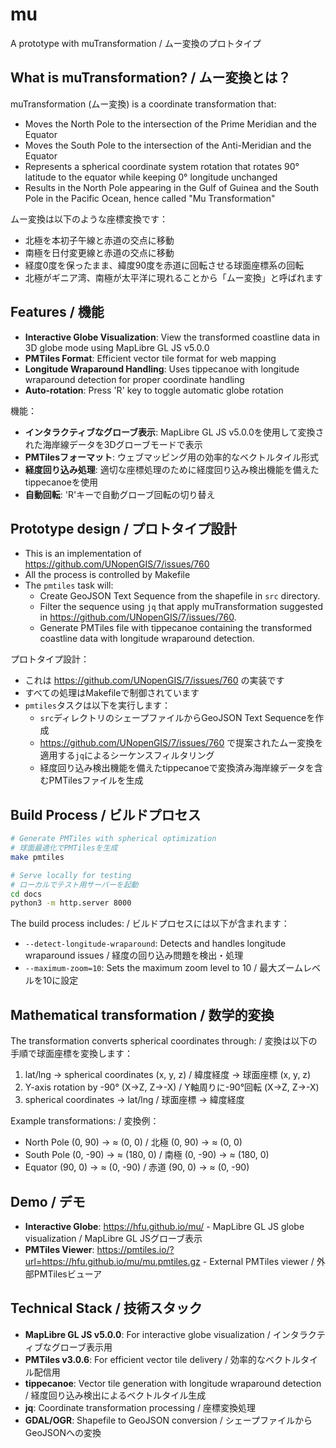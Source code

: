 # mu

A prototype with muTransformation / ムー変換のプロトタイプ

## What is muTransformation? / ムー変換とは？

muTransformation (ムー変換) is a coordinate transformation that:

- Moves the North Pole to the intersection of the Prime Meridian and the Equator
- Moves the South Pole to the intersection of the Anti-Meridian and the Equator  
- Represents a spherical coordinate system rotation that rotates 90° latitude to the equator while keeping 0° longitude unchanged
- Results in the North Pole appearing in the Gulf of Guinea and the South Pole in the Pacific Ocean, hence called "Mu Transformation"

ムー変換は以下のような座標変換です：

- 北極を本初子午線と赤道の交点に移動
- 南極を日付変更線と赤道の交点に移動
- 経度0度を保ったまま、緯度90度を赤道に回転させる球面座標系の回転
- 北極がギニア湾、南極が太平洋に現れることから「ムー変換」と呼ばれます

## Features / 機能

- **Interactive Globe Visualization**: View the transformed coastline data in 3D globe mode using MapLibre GL JS v5.0.0
- **PMTiles Format**: Efficient vector tile format for web mapping
- **Longitude Wraparound Handling**: Uses tippecanoe with longitude wraparound detection for proper coordinate handling
- **Auto-rotation**: Press 'R' key to toggle automatic globe rotation

機能：

- **インタラクティブなグローブ表示**: MapLibre GL JS v5.0.0を使用して変換された海岸線データを3Dグローブモードで表示
- **PMTilesフォーマット**: ウェブマッピング用の効率的なベクトルタイル形式
- **経度回り込み処理**: 適切な座標処理のために経度回り込み検出機能を備えたtippecanoeを使用
- **自動回転**: 'R'キーで自動グローブ回転の切り替え

## Prototype design / プロトタイプ設計

- This is an implementation of <https://github.com/UNopenGIS/7/issues/760>
- All the process is controlled by Makefile
- The `pmtiles` task will:
  - Create GeoJSON Text Sequence from the shapefile in `src` directory.
  - Filter the sequence using `jq` that apply muTransformation suggested in <https://github.com/UNopenGIS/7/issues/760>.
  - Generate PMTiles file with tippecanoe containing the transformed coastline data with longitude wraparound detection.

プロトタイプ設計：

- これは <https://github.com/UNopenGIS/7/issues/760> の実装です
- すべての処理はMakefileで制御されています
- `pmtiles`タスクは以下を実行します：
  - `src`ディレクトリのシェープファイルからGeoJSON Text Sequenceを作成
  - <https://github.com/UNopenGIS/7/issues/760> で提案されたムー変換を適用する`jq`によるシーケンスフィルタリング
  - 経度回り込み検出機能を備えたtippecanoeで変換済み海岸線データを含むPMTilesファイルを生成

## Build Process / ビルドプロセス

```bash
# Generate PMTiles with spherical optimization
# 球面最適化でPMTilesを生成
make pmtiles

# Serve locally for testing
# ローカルでテスト用サーバーを起動
cd docs
python3 -m http.server 8000
```

The build process includes: / ビルドプロセスには以下が含まれます：

- `--detect-longitude-wraparound`: Detects and handles longitude wraparound issues / 経度の回り込み問題を検出・処理
- `--maximum-zoom=10`: Sets the maximum zoom level to 10 / 最大ズームレベルを10に設定

## Mathematical transformation / 数学的変換

The transformation converts spherical coordinates through: / 変換は以下の手順で球面座標を変換します：

1. lat/lng → spherical coordinates (x, y, z) / 緯度経度 → 球面座標 (x, y, z)
2. Y-axis rotation by -90° (X→Z, Z→-X) / Y軸周りに-90°回転 (X→Z, Z→-X)
3. spherical coordinates → lat/lng / 球面座標 → 緯度経度

Example transformations: / 変換例：

- North Pole (0, 90) → ≈ (0, 0) / 北極 (0, 90) → ≈ (0, 0)
- South Pole (0, -90) → ≈ (180, 0) / 南極 (0, -90) → ≈ (180, 0)
- Equator (90, 0) → ≈ (0, -90) / 赤道 (90, 0) → ≈ (0, -90)

## Demo / デモ

- **Interactive Globe**: <https://hfu.github.io/mu/> - MapLibre GL JS globe visualization / MapLibre GL JSグローブ表示
- **PMTiles Viewer**: <https://pmtiles.io/?url=https://hfu.github.io/mu/mu.pmtiles.gz> - External PMTiles viewer / 外部PMTilesビューア

## Technical Stack / 技術スタック

- **MapLibre GL JS v5.0.0**: For interactive globe visualization / インタラクティブなグローブ表示用
- **PMTiles v3.0.6**: For efficient vector tile delivery / 効率的なベクトルタイル配信用
- **tippecanoe**: Vector tile generation with longitude wraparound detection / 経度回り込み検出によるベクトルタイル生成
- **jq**: Coordinate transformation processing / 座標変換処理
- **GDAL/OGR**: Shapefile to GeoJSON conversion / シェープファイルからGeoJSONへの変換

